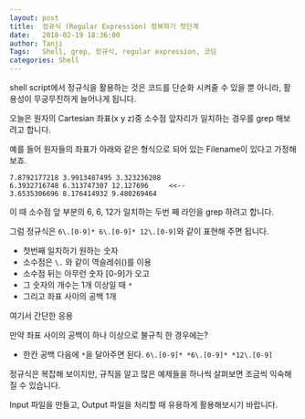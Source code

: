 ```yaml
---
layout: post
title:  정규식 (Regular Expression) 정복하기 첫단계
date:   2018-02-19 18:36:00
author: Tanji
Tags:   Shell, grep, 정규식, regular expression, 코딩
categories: Shell
---
```


shell script에서 정규식을 활용하는 것은 코드를 단순화 시켜줄 수 있을 뿐 아니라, 활용성이 무궁무진하게 늘어나게 됩니다.

오늘은 원자의 Cartesian 좌표(x y z)중 소수점 앞자리가 일치하는 경우를 grep 해보려고 합니다.

예를 들어 원자들의 좌표가 아래와 같은 형식으로 되어 있는 Filename이 있다고 가정해 보죠.

```
7.8792177218 3.9913487495 3.323236208
6.3932716748 6.313747307 12.127696     <<--
3.6535306696 8.176414932 9.480269464
```

이 때 소수점 앞 부분의 6, 6, 12가 일치하는 두번 째 라인을 grep 하려고 합니다.

그럼 정규식은 `6\.[0-9]* 6\.[0-9]* 12\.[0-9]`와 같이 표현해 주면 됩니다.

- 첫번째 일치하기 원하는 숫자
- 소수점은 `\.` 와 같이 역슬레쉬(\)를 이용
- 소수점 뒤는 아무런 숫자 [0-9]가 오고
- 그 숫자의 개수는 1개 이상일 때 `*`
- 그리고 좌표 사이의 공백 1개

여기서 간단한 응용

만약 좌표 사이의 공백이 하나 이상으로 불규칙 한 경우에는?

- 한칸 공백 다음에 `*`을 달아주면 된다.
  `6\.[0-9]* *6\.[0-9]* *12\.[0-9]`

정규식은 복잡해 보이지만, 규칙을 알고 많은 예제들을 하나씩 살펴보면 조금씩 익숙해질 수 있습니다.

Input 파일을 만들고, Output 파일을 처리할 때 유용하게 활용해보시기 바랍니다.
